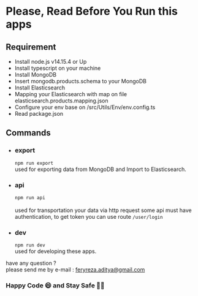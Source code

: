 # Please, Read Before You Run this apps
## Requirement
* Install node.js v14.15.4 or Up
* Install typescript on your machine
* Install MongoDB
* Insert mongodb.products.schema to your MongoDB
* Install Elasticsearch
* Mapping your Elasticsearch with map on file elasticsearch.products.mapping.json
* Configure your env base on /src/Utils/Env/env.config.ts
* Read package.json

## Commands
* ### export
  ``` npm run export ```
  <br>
  used for exporting data from MongoDB and Import to Elasticsearch.

* ### api
  ```npm run api```
  <br>
  <br>
  used for transportation your data via http request
  some api must have authentication, to get token you can use 
  route ```/user/login```

* ### dev
  ``` npm run dev ```
  <br>
  used for developing these apps.

have any question ? <br>
please send me by e-mail : feryreza.aditya@gmail.com

### Happy Code 😄 and  Stay Safe 🙏😷 